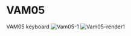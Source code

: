 # VAM05
VAM05 keyboard
![Vam05-1](https://github.com/user-attachments/assets/fcd82e2c-0d48-4d0b-b354-57c74ad60753)
![Vam05-render1](https://github.com/user-attachments/assets/da0c3d72-9f3d-4b39-a261-96fde4c326aa)
